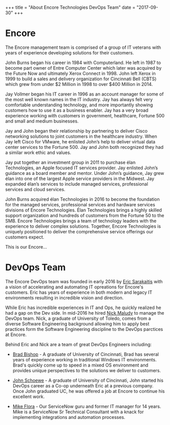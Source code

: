 +++
title = "About Encore Technologies DevOps Team"
date = "2017-09-30"
+++

# Encore

The Encore management team is comprised of a group of IT veterans with years of experience developing solutions for their customers. 

John Burns began his career in 1984 with Computerland. He left in 1987 to become part owner of Entre Computer Center which later was acquired by the Future Now and ultimately Xerox Connect in 1998. John left Xerox in 1999 to build a sales and delivery organization for Cincinnati Bell (CBTS) which grew from under $2 Million in 1998 to over $400 Million in 2014. 

Jay Vollmer began his IT career in 1996 as an account manager for some of the most well known names in the IT industry. Jay has always felt very comfortable understanding technology, and more importantly showing customers how to use it as a business enabler. Jay has a very broad experience working with customers in government, healthcare, Fortune 500 and small and medium businesses. 

Jay and John began their relationship by partnering to deliver Cisco networking solutions to joint customers in the healthcare industry. When Jay left Cisco for VMware, he enlisted John’s help to deliver virtual data center services to the Fortune 500. Jay and John both recognized they had a similar work ethic and values. 

Jay put together an investment group in 2011 to purchase élan Technologies, an Apple focused IT services provider. Jay enlisted John’s guidance as a board member and mentor. Under John’s guidance, Jay grew élan into one of the largest Apple service providers in the Midwest. Jay expanded élan’s services to include managed services, professional services and cloud services. 

John Burns acquired élan Technologies in 2016 to become the foundation for the managed services, professional services and hardware services divisions of Encore Technologies. Élan Technologies brings a highly skilled support organization and hundreds of customers from the Fortune 50 to the SMB. Encore Technologies brings a team of technology leaders with the experience to deliver complex solutions. Together, Encore Technologies is uniquely positioned to deliver the comprehensive service offerings our customers expect. 

This is our Encore…


# DevOps Team

The Encore DevOps team was founded in early 2016 by [Eric Sarakaitis](https://github.com/esarakaitis)
with a vision of accelerating and automating IT opreations for Encore's customers.
Eric has years of experience in both modern and legacy IT environments resulting
in incredible vision and direction.

While Eric has incredible experiences in IT and Ops, he quickly realized he had a
gap on the Dev side. In mid-2016 he hired [Nick Maludy](https://github.com/nmaludy)
to manage the DevOps team. Nick, a graduate of University of Toledo, comes from
a diverse Software Engineering background allowing him to apply best practices
form the Software Engineering discipline to the DevOps parctices at Encore.

Behind Eric and Nick are a team of great DevOps Engineers including:

* [Brad Bishop](https://github.com/bishopbm1) - A graduate of University of 
Cincinnati, Brad has several years of experience working in traditional Windows
IT environments. Brad's quickly come up to speed in a mixed OS environment and
provides unique perspectives to the solutions we deliver to customers.

* [John Schoewe](https://github.com/jschoewe) - A graduate of University of
Cincinnati, John started his DevOps career as a Co-op underneath Eric at a previous
company. Once John graduated UC, he was offered a job at Encore to continue his 
excellent work.

* [Mike Flora](https://github.com/MikeFlora) - Our ServiceNow guru and former IT
manager for 14 years. Mike is a ServiceNow Sr Technical Consultant with a knack
for implementing integrations and automation processes.

